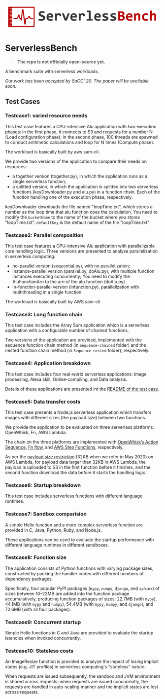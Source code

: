 ![ServerlessBench logo](logo.png)
## <!-- render a nicely looking grey line to separate the logo from the content  -->
# ServerlessBench
> **The repo is not officially open-source yet.**

A benchmark suite with serverless workloads. 

*Our work has been accepted by SoCC' 20. The paper will be available soon.*


## Test Cases

### Testcase1: varied resource needs
This test case features a CPU-intensive Alu application with two execution phases:
in the first phase, it connects to S3 and requests for a number N (Load configuration phase);
in the second phase, 100 threads are spawned to conduct arithmetic calculations and loop for N times (Compute phase).

The workload is basically built by aws sam-cli. 

We provide two versions of the application to compare their needs on resources:

* a together version (together.py), in which the application runs as a single serverless function;
* a splitted version, in which the application is splitted into two serverless functions (keyDownloader.py and alu.py) in a function chain. Each of the function handling one of the execution phase, respectively.

keyDownloader downloads the file named "loopTime.txt", which stores a number as the loop time that alu function does the calculation. You need to modify the `bucketName` to the name of the bucket where you stores "loopTime.txt". `defaultKey` is the default name of the file "loopTime.txt"

### Testcase2: Parallel composition
This test case features a CPU-intensive Alu application with parallelizable core handling logic.
Three versions are presented to analyze parallelization in serverless computing:

* no-parallel version (sequential.py), with no parallelization;
* instance-parallel version (parallel.py, doAlu.py), with multiple function instances executing concurrently; You need to modify the AluFunctionArn to the arn of the alu function (doAlu.py)
* in-function-parallel version (infunction.py), parallelization with multithreading in a single function.

The workload is basically built by AWS sam-cli

### Testcase3: Long function chain
This test case includes the Array Sum application which is a serverless application with a configurable number of chained functions. 

Two versions of the application are provided, implemented with the sequence function chain method (in `Sequence-chained` folder) and the nested function chain method (in `Sequence-nested` folder), respectively.

### Testcase4: Application breakdown
This test case includes four real-world serverless applications: Image processing, Alexa skill, Online-compiling, and Data analysis.

Details of these applications are presented int the [README of the test case](Testcase4-Application-breakdown/README.md).

### Testcase5: Data transfer costs
This test case presents a Node.js serverless application which transfers images with different sizes (the payload size) between two functions. 

We provide the application to be evaluated on three serverless platforms: OpenWhisk, Fn, AWS Lambda.

The chain on the three platforms are implemented with [OpenWhisk’s Action Sequence](https://github.com/apache/openwhisk/blob/master/docs/actions.md), [Fn flow](https://github.com/fnproject/flow), and [AWS Step Functions](https://aws.amazon.com/step-functions/), respectively.

As per the [payload size restriction](https://docs.aws.amazon.com/step-functions/latest/dg/avoid-exec-failures.html) (32KB when we refer in May 2020) on AWS Lambda, for payload data larger than 32KB in AWS Lambda, the payload is uploaded to S3 in the first function before it finishes, and the second function download the data before it starts the handling logic.

### Testcase6: Startup breakdown
This test case includes serverless functions with different language runtimes.


### Testcase7: Sandbox comparision
A simple Hello function and a more complex serverless function are provided in C, Java, Python, Ruby, and Node.js.

These applications can be used to evaluate the startup performance with different language runtimes in different sandboxes.

### Testcase8: Function size
The application consists of Python functions with varying package sizes, constructed by packing the handler codes with different numbers of dependency packages. 

Specifically, four popular PyPI packages (`mypy`, `numpy`, `django`, and `sphinx`) of sizes between 10–23MB are added into the function package accumulatively, producing function packages of sizes: 22.7MB (with `mypy`), 44.1MB (with `mypy` and `numpy`), 54.4MB (with `mypy`, `numpy`, and `django`), and 72.6MB (with all four packages).

### Testcase9: Concurrent startup
Simple Hello functions in C and Java are provided to evaluate the startup latencies when invoked concurrently.

### Testcase10: Stateless costs
An ImageResize function is provided to analyze the impact of losing implicit states (e.g. JIT profiles) in serverless computing's "stateless" nature.

When requests are issued subsequently, the sandbox and JVM environment is shared across requests;
when requests are issued concurrently, the requests are handled in auto-scaling manner and the implicit states are lost across requests.
